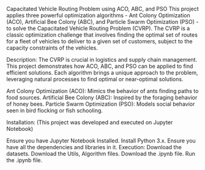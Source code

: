 Capacitated Vehicle Routing Problem using ACO, ABC, and PSO
This project applies three powerful optimization algorithms - Ant Colony Optimization (ACO), Artificial Bee Colony (ABC), and Particle Swarm Optimization (PSO) - to solve the Capacitated Vehicle Routing Problem (CVRP). The CVRP is a classic optimization challenge that involves finding the optimal set of routes for a fleet of vehicles to deliver to a given set of customers, subject to the capacity constraints of the vehicles.

Description:
The CVRP is crucial in logistics and supply chain management. This project demonstrates how ACO, ABC, and PSO can be applied to find efficient solutions. Each algorithm brings a unique approach to the problem, leveraging natural processes to find optimal or near-optimal solutions.

Ant Colony Optimization (ACO): Mimics the behavior of ants finding paths to food sources. Artificial Bee Colony (ABC): Inspired by the foraging behavior of honey bees. Particle Swarm Optimization (PSO): Models social behavior seen in bird flocking or fish schooling.

Installation:
(This project was developed and executed on Jupyter Notebook)

Ensure you have Jupyter Notebook Installed.
Install Python 3.x.
Ensure you have all the dependencies and libraries in it.
Execution:
Download the datasets.
Download the Utils, Algorithm files.
Download the .ipynb file.
Run the .ipynb file.
